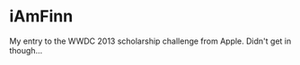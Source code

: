 iAmFinn
=======

My entry to the WWDC 2013 scholarship challenge from Apple. Didn't get in though...
